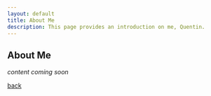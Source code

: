 ```yaml
---
layout: default
title: About Me
description: This page provides an introduction on me, Quentin.
---
```


## About Me

_content coming soon_

[back](./)
